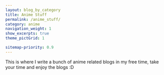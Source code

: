 ```yaml
---
layout: blog_by_category
title: Anime Stuff
permalink: /anime_stuff/
category: anime
navigation_weight: 1
show_excerpts: true
theme_pictGrid: 1

sitemap-priority: 0.9
---
```


This is where I write a bunch of anime related blogs in my free time, take your time and enjoy the blogs :D